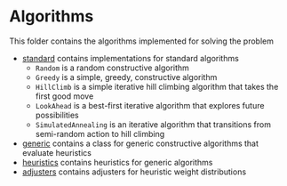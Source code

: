 # Algorithms

This folder contains the algorithms implemented for solving the problem

* [standard](standard.py) contains implementations for standard algorithms
    * `Random` is a random constructive algorithm
    * `Greedy` is a simple, greedy, constructive algorithm
    * `HillClimb` is a simple iterative hill climbing algorithm that takes the first good move
    * `LookAhead` is a best-first iterative algorithm that explores future possibilities
    * `SimulatedAnnealing` is an iterative algorithm that transitions from semi-random action to hill climbing
* [generic](generic.py) contains a class for generic constructive algorithms that evaluate heuristics
* [heuristics](heuristics.py) contains heuristics for generic algorithms
* [adjusters](adjusters.py) contains adjusters for heuristic weight distributions